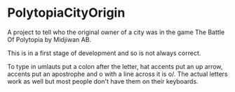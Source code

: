 # PolytopiaCityOrigin
A project to tell who the original owner of a city was in the game The Battle Of Polytopia by Midjiwan AB. 

This is in a first stage of development and so is not always correct. 

To type in umlauts put a colon after the letter, hat accents put an up arrow, accents put an apostrophe and o with a line across it is o/. The actual letters work as well but most people don't have them on their keyboards. 
